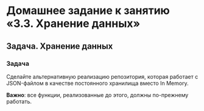 # Домашнее задание к занятию «3.3. Хранение данных»

## Задача. Хранение данных

### Задача

Сделайте альтернативную реализацию репозитория, которая работает с JSON-файлом в качестве постоянного хранилища вместо In Memory.

**Важно**: все функции, реализованные до этого, должны по-прежнему работать.
